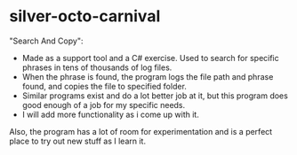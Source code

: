 # silver-octo-carnival

"Search And Copy":
- Made as a support tool and a C# exercise. Used to search for specific phrases in tens of thousands of log files. 
- When the phrase is found, the program logs the file path and phrase found, and copies the file to specified folder.
- Similar programs exist and do a lot better job at it, but this program does good enough of a job for my specific needs.
- I will add more functionality as i come up with it.

Also, the program has a lot of room for experimentation and is a perfect place to try out new stuff as I learn it.
